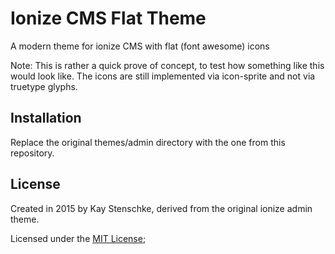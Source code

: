 Ionize CMS Flat Theme 
=====================

A modern theme for ionize CMS with flat (font awesome) icons 

Note: This is rather a quick prove of concept, to test how something like this would look like. The icons are still implemented via icon-sprite and not via truetype glyphs.

Installation
------------

Replace the original themes/admin directory with the one from this repository.

License
-------

Created in 2015 by Kay Stenschke, derived from the original ionize admin theme.

Licensed under the [MIT License](https://tldrlegal.com/license/mit-license);
